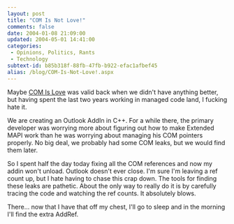 ```yaml
---
layout: post
title: "COM Is Not Love!"
comments: false
date: 2004-01-08 21:09:00
updated: 2004-05-01 14:41:00
categories:
 - Opinions, Politics, Rants
 - Technology
subtext-id: b85b318f-88fb-47fb-b922-efac1afbef45
alias: /blog/COM-Is-Not-Love!.aspx
---
```



Maybe [COM Is Love](http://c2.com/cgi/wiki?ComIsLove) was valid back when we didn't have anything better, but having spent the last two years working in managed code land, I fucking hate it. 

We are creating an Outlook AddIn in C++. For a while there, the primary developer was worrying more about figuring out how to make Extended MAPI work than he was worrying about managing his COM pointers properly. No big deal, we probably had some COM leaks, but we would find them later. 

So I spent half the day today fixing all the COM references and now my addin won't unload. Outlook doesn't ever close. I'm sure I'm leaving a ref count up, but I hate having to chase this crap down. The tools for finding these leaks are pathetic. About the only way to really do it is by carefully tracing the code and watching the ref counts. It absolutely blows. 

There... now that I have that off my chest, I'll go to sleep and in the morning I'll find the extra AddRef. 

